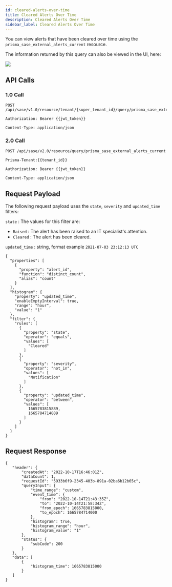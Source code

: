 ```yaml
---
id: cleared-alerts-over-time
title: Cleared Alerts Over Time
description: Cleared Alerts Over Time
sidebar_label: Cleared Alerts Over Time
---
```


You can view alerts that have been cleared over time using the `prisma_sase_external_alerts_current` resource.

The information returned by this query can also be viewed in the UI, here:

![](/access/img/Alerts_cleared_open_raised_over_time.png)

## API Calls

### 1.0 Call

    POST /api/sase/v1.0/resource/tenant/{super_tenant_id}/query/prisma_sase_external_alerts_current

    Authorization: Bearer {{jwt_token}}

    Content-Type: application/json

### 2.0 Call

    POST /api/sase/v2.0/resource/query/prisma_sase_external_alerts_current

    Prisma-Tenant:{{tenant_id}}

    Authorization: Bearer {{jwt_token}}

    Content-Type: application/json

## Request Payload

The following request payload uses the `state`, `severity` and `updated_time` filters:

`state` : The values for this filter are: 
* `Raised` : The alert has been raised to an IT specialist's attention. 
* `Cleared` : The alert has been cleared.

`updated_time` : string, format example `2021-07-03 23:12:13 UTC`

    {
      "properties": [
        {
          "property": "alert_id",
          "function": "distinct_count",
          "alias": "count"
        }
      ],
      "histogram": {
        "property": "updated_time",
        "enableEmptyInterval": true,
        "range": "hour",
        "value": "1"
      },
      "filter": {
        "rules": [
          {
            "property": "state",
            "operator": "equals",
            "values": [
              "Cleared"
            ]
          },
          {
            "property": "severity",
            "operator": "not_in",
            "values": [
              "Notification"
            ]
          },
          {
            "property": "updated_time",
            "operator": "between",
            "values": [
              1665783815889,
              1665784714889
            ]
          }
        ]
      }
    }

## Request Response

    {
       "header": {
           "createdAt": "2022-10-17T16:46:01Z",
           "dataCount": 1,
           "requestId": "5933b6f9-2345-403b-891a-02ba6b12b65c",
           "queryInput": {
               "time_range": "custom",
               "event_time": {
                   "from": "2022-10-14T21:43:35Z",
                   "to": "2022-10-14T21:58:34Z",
                   "from_epoch": 1665783815000,
                   "to_epoch": 1665784714000
               },
               "histogram": true,
               "histogram_range": "hour",
               "histogram_value": "1"
           },
           "status": {
               "subCode": 200
           }
       },
       "data": [
           {
               "histogram_time": 1665783815000
           }
       ]
    }
